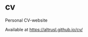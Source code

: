 # cv

Personal CV-website


Available at <a href="https://altrusl.github.io/cv/" target="_blank">https://altrusl.github.io/cv/</a>
